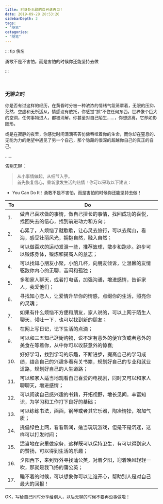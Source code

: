 ```yaml
---
title: 对身处无聊的自己说再见！
date: 2019-09-28 20:53:26
sidebarDepth: 2
tags:
- "随笔"
catagories:
- "随笔"
---
```


::: tip 佚名

勇敢不是不害怕，而是害怕的时候你还能坚持去做

 :::

 <br>

### 无聊之时

你是否有过这样的经历，在黄昏时分被一种浓浓的情绪气氛笼罩着，无限的压抑、茫然、空虚和无所适从，情感没有依托，你感觉“抓”不住任何东西，世界像个巨大的空洞，任何事物进人，都被消解。你甚至对自己陌生……，你想逃离，它却如影随形。

或是在寂静的夜里，你感觉时间滴滴答答仿佛吞噬着你的生命，而你却在窒息的、无能为力的绝望中遇见了另一个自己，那个隐藏的很深的超越你自己的真正的自己。

……

<Clock/>

告别无聊：

> 从小事情做起，从细节入手。<br>
> 首先恢复信心，重新激发生活的热情！你可以采取以下建议：

- You Can Do It！勇敢不是不害怕，而是害怕的时候你还能坚持去做！

|   To   |  Do    |
| ---- | ---- |
|1.| 做自己喜欢做的事情，做自己擅长的事情，找回成功的喜悦，找回失去的信心，找到前进动力和方向； |
|2.| 心累了，人烦恼了就歇歇，让心灵去旅行，可以去爬山，看海，感受壮丽风光，拥抱自然，融入自然； |
|3.| 可以做喜欢的运动发泄一些，推荐篮球，散步和跑步。跑步可以锻炼身体，锻炼和提高人的意志； |
|4. |可以找知心朋友小聚，小酌几杯，向朋友倾诉，让温馨的友情驱散你内心的无聊，苦闷和孤独；|
|5.| 多和家人聊天，或者打电话，加强沟通，增进感情，告诉家人，我爱他们；|
|6. |寻找知心恋人，让爱情升华你的情感，点缀你的生活，照亮你的灵魂；|
|7. |如果有什么烦恼不方便和朋友，家人说的，可以上网于陌生人聊天，倾吐一下，也可以找到新的朋友；|
|8. |在网上写日记，记下生活的点滴；|
|9. |可以和三五知己逛街购物，说不定有意外的便宜货或者意外的美食在等着你，从中你可以收获意外的惊喜;|
|10. |好好学习，找到学习的乐趣，不断进步，提高自己的学习成绩，结合自己的兴趣多看有关书籍，规划好自己的专业和就业道路，规划好自己的人生道路；|
|11.| 可以和家人适当地观看自己喜爱的电视剧，同时又可以和家人聊聊天，增进感情；|
|12. |可以阅读自己感兴趣的书籍，开拓视野，增长见闻，丰富知识，为学习和工作打下良好的基础； |
|13.| 可以练练书法，画画，钢琴或者其它乐器，陶冶情操，增加气质；|
|14. |提倡绿色上网，看看新闻，适当玩玩游戏，但是不是沉迷，这样可以打发时间；|
|15. |适当地在家里做家务，这样既可以保持卫生，有可以得到家人的赞扬，可以得到生活的乐趣；|
|16. |夕阳西下，来到野外寻找蒲公英，对着夕阳，迎着晚风轻轻一吹，那就是我飞扬的蒲公英；|
|17. |睡不着的时候，可以想象你可以让谁开心，帮助别人是对自己最大的回报！|

OK，写给自己同时分享给别人，以后无聊的时候不要再没事做啦！